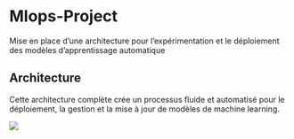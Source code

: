 # Mlops-Project
Mise en place d’une architecture pour l’expérimentation et le déploiement des modèles d’apprentissage automatique

## Architecture
Cette architecture complète crée un processus fluide et automatisé pour le déploiement, la gestion et la mise à jour de modèles de machine learning.

![](architecture.png)
